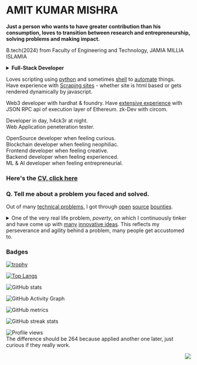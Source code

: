 # AMIT KUMAR MISHRA 

**Just a person who wants to have greater contribution than his consumption, loves to transition between research and entrepreneurship, solving problems and making impact.** 

B.tech(2024) from Faculty of Engineering and Technology, JAMIA MILLIA ISLAMIA  

<details>
 <summary><b>Full-Stack Developer</b></summary>
 
Frontend developer with following tech stack 
1. React.js, 
2. Gatsby.js & 
3. NEXT.js  

Backend developer with 
1. Express.js,
2. GoFiber and 
3. Flask
 
Using any of the given database
1. Mysql/MariaDB, 
2. psql & 
3. supabase  
</details>

Loves scripting using [python](https://github.com/Amit0617/online-attendance) and sometimes [shell](https://github.com/Amit0617/directory-downloader) to [automate](https://github.com/Amit0617/copilot-commit-in-terminal) things.  
Have experience with [Scraping sites](https://github.com/pocoai/jobScraper/blob/main/scrapeJobs.ipynb) - whether site is html based or gets rendered dynamically by javascript.

Web3 developer with hardhat & foundry. Have [extensive experience](https://github.com/amit0617/ethRPCtoREST) with JSON RPC api of execution layer of Ethereum. zk-Dev with circom.  

Developer in day, h4ck3r at night.  
Web Application peneteration tester.  

OpenSource developer when feeling curious.  
Blockchain developer when feeling neophiliac.  
Frontend developer when feeling creative.  
Backend developer when feeling experienced.  
ML & AI developer when feeling entrepreneurial.  

### Here's the [CV, click here](https://flowcv.com/resume/rskb5ln60v)  

### Q. Tell me about a problem you faced and solved.
Out of many [technical problems](https://amit0617.hashnode.dev/how-to-update-github-actions-workflow-file-using-another-workflow), I got through [open](https://replit.com/bounties/@rotorstar/online-web-3-quartet) [source](https://replit.com/bounties/@anilmurty/akash-console-improv-3) [bounties](https://replit.com/bounties/@anilmurty/akash-console-improv-2). 

<details>

 <summary>One of the very real life problem, <em>poverty</em>, on which I continuously tinker and have come up with <a href="https://amit0617.hashnode.dev/the-accidental-wealth-found-in-a-student-engineers-wallet-address">many</a> <a href="https://amit0617.hashnode.dev/draining-null-address-an-ethereum-experiment">innovative ideas</a>. This reflects my perseverance and agility behind a problem, many people get accustomed to.</summary> (A bit of satire, however, innovation ideas are 100% technical and ethical)  
</details>

### Badges

[![trophy](https://github-profile-trophy.vercel.app/?username=amit0617)](https://github.com/ryo-ma/github-profile-trophy)

[![Top Langs](https://github-readme-stats.vercel.app/api/top-langs/?username=amit0617)](https://github.com/anuraghazra/github-readme-stats)

![GitHub stats](https://github-readme-stats.vercel.app/api?username=amit0617&show_icons=true&count_private=true)  

![GitHub Activity Graph](https://activity-graph.herokuapp.com/graph?username=amit0617)  

![GitHub metrics](https://metrics.lecoq.io/amit0617)  

![GitHub streak stats](https://github-readme-streak-stats.herokuapp.com/?user=amit0617)  

![Profile views](https://gpvc.arturio.dev/amit0617)  
The difference should be 264 because applied another one later, just curious if they really work.  
<p align="right"><img src="https://komarev.com/ghpvc/?username=amit0617&style=flat&color=blue"></p>
